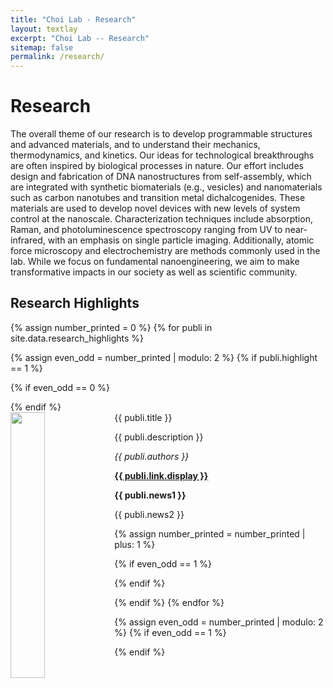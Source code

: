 ```yaml
---
title: "Choi Lab - Research"
layout: textlay
excerpt: "Choi Lab -- Research"
sitemap: false
permalink: /research/
---
```


# Research

The overall theme of our research is to develop programmable structures and advanced materials, and to understand their mechanics, thermodynamics, and kinetics. Our ideas for technological breakthroughs are often inspired by biological processes in nature. Our effort includes design and fabrication of DNA nanostructures from self-assembly, which are integrated with synthetic biomaterials (e.g., vesicles) and nanomaterials such as carbon nanotubes and transition metal dichalcogenides. These materials are used to develop novel devices with new levels of system control at the nanoscale. Characterization techniques include absorption, Raman, and photoluminescence spectroscopy ranging from UV to near-infrared, with an emphasis on single particle imaging. Additionally, atomic force microscopy and electrochemistry are methods commonly used in the lab. While we focus on fundamental nanoengineering, we aim to make transformative impacts in our society as well as scientific community.


## Research Highlights


{% assign number_printed = 0 %}
{% for publi in site.data.research_highlights %}

{% assign even_odd = number_printed | modulo: 2 %}
{% if publi.highlight == 1 %}

{% if even_odd == 0 %}
<div class="row">
{% endif %}

<div class="col-sm-6 clearfix">
 <div class="well">
  <pubtit>{{ publi.title }}</pubtit>
  <img src="{{ site.url }}{{ site.baseurl }}/images/teampic/{{ publi.image }}" class="img-responsive" width="33%" style="float: left" />
  <p>{{ publi.description }}</p>
  <p><em>{{ publi.authors }}</em></p>
  <p><strong><a href="{{ publi.link.url }}">{{ publi.link.display }}</a></strong></p>
  <p class="text-danger"><strong> {{ publi.news1 }}</strong></p>
  <p> {{ publi.news2 }}</p>
 </div>
</div>

{% assign number_printed = number_printed | plus: 1 %}

{% if even_odd == 1 %}
</div>
{% endif %}

{% endif %}
{% endfor %}

{% assign even_odd = number_printed | modulo: 2 %}
{% if even_odd == 1 %}
</div>
{% endif %}

<p> &nbsp; </p>

